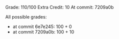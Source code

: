 Grade: 110/100
Extra Credit: 10
At commit: 7209a0b

All possible grades:

+ at commit 6e7e245: 100 + 0
+ at commit 7209a0b: 100 + 10
